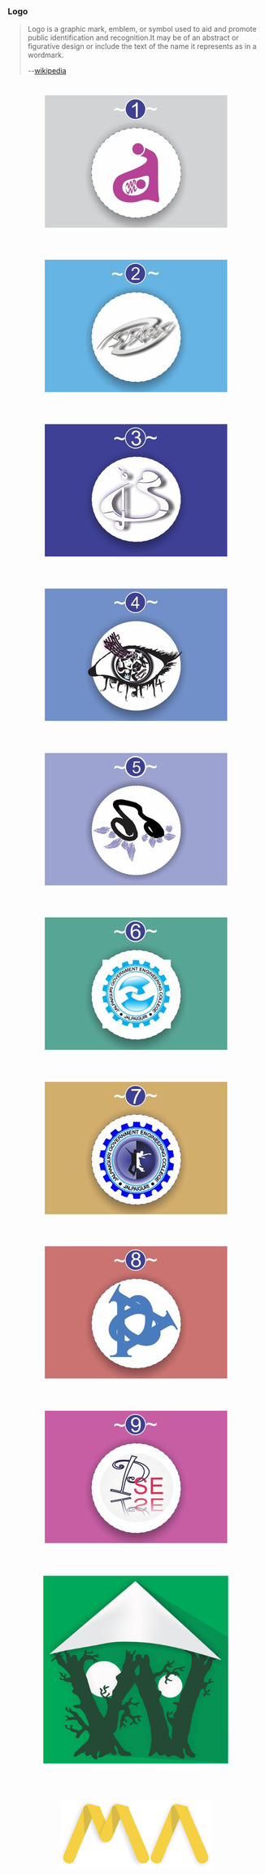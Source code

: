 <section id="Logo">
    <h3>Logo</h3>
    <blockquote>
        <p>Logo is a graphic mark, emblem, or symbol used to aid and promote public identification and
            recognition.It may be of an abstract or figurative design or include the text of the name it
            represents as in a wordmark.</p>
        <p>--<a href="https://en.wikipedia.org/wiki/Logo" target="_blank">wikipedia</a></p>
    </blockquote>
    <div class="container">
        <div class="column portfolio-item">
            <a href="#portfolioModal1" class="portfolio-link" data-toggle="modal">
                <div class="caption">
                    <div class="caption-content">
                        <i class="fa fa-search-plus fa-3x"></i>
                    </div>
                </div>
                <img src="/img/portfolio/small_beingamom.jpg" class="img-responsive" alt="Being A Mom">
            </a>
        </div>
        <div class="column portfolio-item">
            <a href="#portfolioModal2" class="portfolio-link" data-toggle="modal">
                <div class="caption">
                    <div class="caption-content">
                        <i class="fa fa-search-plus fa-3x"></i>
                    </div>
                </div>
                <img src="/img/portfolio/small_starxos.jpg" class="img-responsive" alt="StarX OS">
            </a>
        </div>
        <div class="column portfolio-item">
            <a href="#portfolioModal3" class="portfolio-link" data-toggle="modal">
                <div class="caption">
                    <div class="caption-content">
                        <i class="fa fa-search-plus fa-3x"></i>
                    </div>
                </div>
                <img src="/img/portfolio/small_mylogo.jpg" class="img-responsive" alt="Jiwan Ghosal logo">
            </a>
        </div>
        <div class="column portfolio-item">
            <a href="#portfolioModal4" class="portfolio-link" data-toggle="modal">
                <div class="caption">
                    <div class="caption-content">
                        <i class="fa fa-search-plus fa-3x"></i>
                    </div>
                </div>
                <img src="/img/portfolio/small_jeclat.jpg" class="img-responsive" alt="Jeclat Fest Logo">
            </a>
        </div>
        <div class="column portfolio-item">
            <a href="#portfolioModal5" class="portfolio-link" data-toggle="modal">
                <div class="caption">
                    <div class="caption-content">
                        <i class="fa fa-search-plus fa-3x"></i>
                    </div>
                </div>
                <img src="/img/portfolio/small_rhthymateaz.jpg" class="img-responsive"
                    alt="Music Library Management System">
            </a>
        </div>
        <div class="column portfolio-item">
            <a href="#portfolioModal6" class="portfolio-link" data-toggle="modal">
                <div class="caption">
                    <div class="caption-content">
                        <i class="fa fa-search-plus fa-3x"></i>
                    </div>
                </div>
                <img src="/img/portfolio/small_studentunion.jpg" class="img-responsive" alt="">
            </a>
        </div>
        <!-- new added-->
        <div class="column portfolio-item">
            <a href="#portfolioModal7" class="portfolio-link" data-toggle="modal">
                <div class="caption">
                    <div class="caption-content">
                        <i class="fa fa-search-plus fa-3x"></i>
                    </div>
                </div>
                <img src="/img/portfolio/small_danceclub.jpg" class="img-responsive" alt="Dance Club Logo">
            </a>
        </div>
        <div class="column portfolio-item">
            <a href="#portfolioModal8" class="portfolio-link" data-toggle="modal">
                <div class="caption">
                    <div class="caption-content">
                        <i class="fa fa-search-plus fa-3x"></i>
                    </div>
                </div>
                <img src="/img/portfolio/small_threep.jpg" class="img-responsive" alt="Three P P P">
            </a>
        </div>
        <div class="column portfolio-item">
            <a href="#portfolioModal9" class="portfolio-link" data-toggle="modal">
                <div class="caption">
                    <div class="caption-content">
                        <i class="fa fa-search-plus fa-3x"></i>
                    </div>
                </div>
                <img src="/img/portfolio/small_pse.jpg" class="img-responsive" alt="Pragati Spoken English">
            </a>
        </div>
        <!-- added -->
        <div class="column portfolio-item">
            <a href="#portfolioModal10" class="portfolio-link" data-toggle="modal">
                <div class="caption">
                    <div class="caption-content">
                        <i class="fa fa-search-plus fa-3x"></i>
                    </div>
                </div>
                <img src="/img/portfolio/woodhood_logo.png" class="img-responsive" alt="woodhood Logo">
            </a>
        </div>
        <div class="column portfolio-item">
            <a href="#portfolioModal12" class="portfolio-link" data-toggle="modal">
                <div class="caption">
                    <div class="caption-content">
                        <i class="fa fa-search-plus fa-3x"></i>
                    </div>
                </div>
                <img src="/img/portfolio/manage_Adwords.png" class="img-responsive"
                    alt=" manage Adwords Logo">
            </a>
        </div>
    </div>
</section>

<style>
    .container {
        display: grid;
        grid-template-columns: repeat(auto-fit, minmax(200px, 1fr));
        grid-gap: 20px;
        width: 80%;
        margin: 20px auto;
    }

    .column {
        padding: 20px;
        text-align: center;
    }
</style>